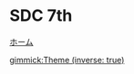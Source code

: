 # SDC 7th

[ホーム](index.md)
<!-- [決勝ラウンド](final.md)
[えみっきょ](a.md)
[pp(ピアニッシモ)](b.md)
[中間管理職](c.md)
[のどか](d.md)
[COLoRFUL❤️](e.md) -->

[gimmick:Theme (inverse: true)](cerulean)